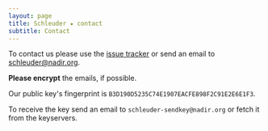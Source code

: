 ```yaml
---
layout: page
title: Schleuder ★ contact
subtitle: Contact
---
```


To contact us please use the [issue tracker](https://git.codecoop.org/schleuder/schleuder3) or 
send an email to [schleuder@nadir.org](mailto:schleuder@nadir.org).

**Please encrypt** the emails, if possible.

Our public key's fingerprint is `B3D190D5235C74E1907EACFE898F2C91E2E6E1F3`.

To receive the key send an email to `schleuder-sendkey@nadir.org` or fetch it from the keyservers.
